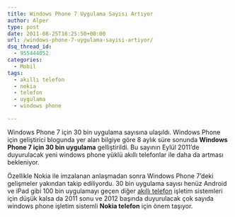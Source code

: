 ```yaml
---
title: Windows Phone 7 Uygulama Sayısı Artıyor
author: Alper
type: post
date: 2011-08-25T16:25:50+00:00
url: /windows-phone-7-uygulama-sayisi-artiyor/
dsq_thread_id:
  - 955444052
categories:
  - Mobil
tags:
  - akıllı telefon
  - nokia
  - telefon
  - uygulama
  - windows phone

---
```

Windows Phone 7 için 30 bin uygulama sayısına ulaşıldı. Windows Phone için geliştirici blogunda yer alan bilgiye göre 8 aylık süre sonunda **Windows Phone 7 için 30 bin uygulama** gelliştirildi. Bu sayının Eylül 2011&#8217;de duyurulacak yeni windows phone yüklü akıllı telefonlar ile daha da artması bekleniyor.

Özellikle Nokia ile imzalanan anlaşmadan sonra Windows Phone 7&#8217;deki gelişmeler yakından takip ediliyordu. 30 bin uygulama sayısı henüz Android ve iPad gibi 100 bin uygulamayı geçen diğer [akıllı telefon][1] işletim sistemleri için düşük kalsa da 2011 sonu ve 2012 başında duyurulacak çok sayıda windows phone işletim sistemli **Nokia telefon** için önem taşıyor.

 [1]: https://www.murekkep.org/etiket/akilli-telefon